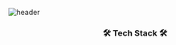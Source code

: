 ![header](https://capsule-render.vercel.app/api?type=waving&color=0:ffe3e3,100:a82da8&height=300&section=header&text=sumin&fontSize=90&align=center)

<h3 align="center">🛠 Tech Stack 🛠</h3>
